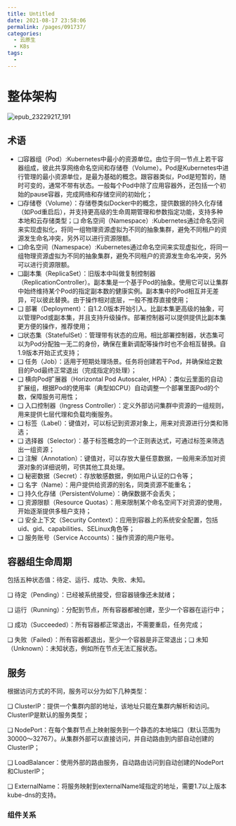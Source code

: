 ```yaml
---
title: Untitled
date: 2021-08-17 23:58:06
permalink: /pages/091737/
categories:
  - 云原生
  - K8s
tags:
  - 
---
```



# 整体架构

![epub_23229217_191](https://blog-1305251267.cos.ap-shenzhen-fsi.myqcloud.com/img/epub_23229217_191.jpeg)

## 术语

- ❑容器组（Pod）:Kubernetes中最小的资源单位。由位于同一节点上若干容器组成，彼此共享网络命名空间和存储卷（Volume）。Pod是Kubernetes中进行管理的最小资源单位，是最为基础的概念。跟容器类似，Pod是短暂的，随时可变的，通常不带有状态。一般每个Pod中除了应用容器外，还包括一个初始的pause容器，完成网络和存储空间的初始化；
- ❑存储卷（Volume）：存储卷类似Docker中的概念，提供数据的持久化存储（如Pod重启后），并支持更高级的生命周期管理和参数指定功能，支持多种本地和云存储类型；❑ 命名空间（Namespace）:Kubernetes通过命名空间来实现虚拟化，将同一组物理资源虚拟为不同的抽象集群，避免不同租户的资源发生命名冲突，另外可以进行资源限额。
- ❑命名空间（Namespace）:Kubernetes通过命名空间来实现虚拟化，将同一组物理资源虚拟为不同的抽象集群，避免不同租户的资源发生命名冲突，另外可以进行资源限额。
- ❑副本集（ReplicaSet）：旧版本中叫做复制控制器（ReplicationController）。副本集是一个基于Pod的抽象。使用它可以让集群中始终维持某个Pod的指定副本数的健康实例。副本集中的Pod相互并无差异，可以彼此替换。由于操作相对底层，一般不推荐直接使用；
- ❑ 部署（Deployment）：自1.2.0版本开始引入。比副本集更高级的抽象，可以管理Pod或副本集，并且支持升级操作。部署控制器可以提供提供比副本集更方便的操作，推荐使用；
- ❑状态集（StatefulSet）：管理带有状态的应用。相比部署控制器，状态集可以为Pod分配独一无二的身份，确保在重新调配等操作时也不会相互替换。自1.9版本开始正式支持；
- ❑ 任务（Job）：适用于短期处理场景。任务将创建若干Pod，并确保给定数目的Pod最终正常退出（完成指定的处理）；
- ❑ 横向Pod扩展器（Horizontal Pod Autoscaler, HPA）：类似云里面的自动扩展组，根据Pod的使用率（典型如CPU）自动调整一个部署里面Pod的个数，保障服务可用性；
- ❑ 入口控制器（Ingress Controller）：定义外部访问集群中资源的一组规则，用来提供七层代理和负载均衡服务。
- ❑ 标签（Label）：键值对，可以标记到资源对象上，用来对资源进行分类和筛选；
- ❑ 选择器（Selector）：基于标签概念的一个正则表达式，可通过标签来筛选出一组资源；
- ❑ 注解（Annotation）：键值对，可以存放大量任意数据，一般用来添加对资源对象的详细说明，可供其他工具处理。
- ❑ 秘密数据（Secret）：存放敏感数据，例如用户认证的口令等；
- ❑ 名字（Name）：用户提供给资源的别名，同类资源不能重名；
- ❑ 持久化存储（PersistentVolume）：确保数据不会丢失；
- ❑ 资源限额（Resource Quotas）：用来限制某个命名空间下对资源的使用，开始逐渐提供多租户支持；
- ❑ 安全上下文（Security Context）：应用到容器上的系统安全配置，包括uid、gid、capabilities、SELinux角色等；
- ❑ 服务账号（Service Accounts）：操作资源的用户账号。

## 容器组生命周期

包括五种状态值：待定、运行、成功、失败、未知。

❑ 待定（Pending）：已经被系统接受，但容器镜像还未就绪；

❑ 运行（Running）：分配到节点，所有容器都被创建，至少一个容器在运行中；

❑ 成功（Succeeded）：所有容器都正常退出，不需要重启，任务完成；

❑ 失败（Failed）：所有容器都退出，至少一个容器是非正常退出；❑ 未知（Unknown）：未知状态，例如所在节点无法汇报状态。

## 服务

根据访问方式的不同，服务可以分为如下几种类型：

❑ ClusterIP：提供一个集群内部的地址，该地址只能在集群内解析和访问。ClusterIP是默认的服务类型；

❑ NodePort：在每个集群节点上映射服务到一个静态的本地端口（默认范围为30000～32767）。从集群外部可以直接访问，并自动路由到内部自动创建的ClusterIP；

❑ LoadBalancer：使用外部的路由服务，自动路由访问到自动创建的NodePort和ClusterIP；

❑ ExternalName：将服务映射到externalName域指定的地址，需要1.7以上版本kube-dns的支持。

### 组件关系

